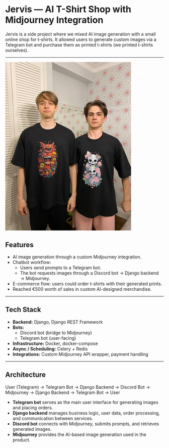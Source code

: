 # Jervis — AI T-Shirt Shop with Midjourney Integration

Jervis is a side project where we mixed AI image generation with a small online shop for t-shirts.
It allowed users to generate custom images via a Telegram bot and purchase them as printed t-shirts (we printed t-shirts ourselves).   

---
<!-- ![Me and almost happy customer](/docs/jervis_photo.jpg) -->
<img src="/docs/jervis_photo.jpg" alt="Me and almost happy customer" width="400"/>


## Features
- AI image generation through a custom Midjourney integration.  
- Chatbot workflow:  
  - Users send prompts to a Telegram bot.  
  - The bot requests images through a Discord bot → Django backend → Midjourney.  
- E-commerce flow: users could order t-shirts with their generated prints.  
- Reached €500 worth of sales in custom AI-designed merchandise.  

---

## Tech Stack
- **Backend:** Django, Django REST Framework  
- **Bots:**  
  - Discord bot (bridge to Midjourney)  
  - Telegram bot (user-facing)   
- **Infrastructure:** Docker, docker-compose  
- **Async / Scheduling:** Celery + Redis  
- **Integrations:** Custom Midjourney API wrapper, payment handling  

---

## Architecture
User (Telegram) → Telegram Bot → Django Backend → Discord Bot → Midjourney → Django Backend → Telegram Bot → User


- **Telegram bot** serves as the main user interface for generating images and placing orders.  
- **Django backend** manages business logic, user data, order processing, and communication between services.  
- **Discord bot** connects with Midjourney, submits prompts, and retrieves generated images.  
- **Midjourney** provides the AI-based image generation used in the product.  

